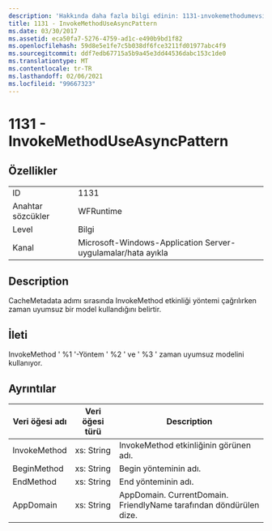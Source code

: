 ```yaml
---
description: 'Hakkında daha fazla bilgi edinin: 1131-ınvokemethodumevsimsyncmodel'
title: 1131 - InvokeMethodUseAsyncPattern
ms.date: 03/30/2017
ms.assetid: eca50fa7-5276-4759-ad1c-e490b9bd1f82
ms.openlocfilehash: 59d8e5e1fe7c5b038df6fce3211fd01977abc4f9
ms.sourcegitcommit: ddf7edb67715a5b9a45e3dd44536dabc153c1de0
ms.translationtype: MT
ms.contentlocale: tr-TR
ms.lasthandoff: 02/06/2021
ms.locfileid: "99667323"
---
```

# <a name="1131---invokemethoduseasyncpattern"></a>1131 - InvokeMethodUseAsyncPattern

## <a name="properties"></a>Özellikler  
  
|||  
|-|-|  
|ID|1131|  
|Anahtar sözcükler|WFRuntime|  
|Level|Bilgi|  
|Kanal|Microsoft-Windows-Application Server-uygulamalar/hata ayıkla|  
  
## <a name="description"></a>Description  

 CacheMetadata adımı sırasında InvokeMethod etkinliği yöntemi çağrılırken zaman uyumsuz bir model kullandığını belirtir.  
  
## <a name="message"></a>İleti  

 InvokeMethod ' %1 '-Yöntem ' %2 ' ve ' %3 ' zaman uyumsuz modelini kullanıyor.  
  
## <a name="details"></a>Ayrıntılar  
  
|Veri öğesi adı|Veri öğesi türü|Description|  
|--------------------|--------------------|-----------------|  
|InvokeMethod|xs: String|InvokeMethod etkinliğinin görünen adı.|  
|BeginMethod|xs: String|Begin yönteminin adı.|  
|EndMethod|xs: String|End yönteminin adı.|  
|AppDomain|xs: String|AppDomain. CurrentDomain. FriendlyName tarafından döndürülen dize.|
